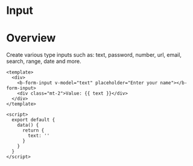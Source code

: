 # Input

# Overview

Create various type inputs such as: text, password, number, url, email, search, range, date and more.

```
<template>
  <div>
    <b-form-input v-model="text" placeholder="Enter your name"></b-form-input>
    <div class="mt-2">Value: {{ text }}</div>
  </div>
</template>

<script>
  export default {
    data() {
      return {
        text: ''
      }
    }
  }
</script>
```
